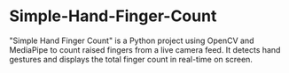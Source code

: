 # Simple-Hand-Finger-Count
"Simple Hand Finger Count" is a Python project using OpenCV and MediaPipe to count raised fingers from a live camera feed. It detects hand gestures and displays the total finger count in real-time on screen.
